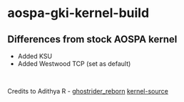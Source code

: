 # aospa-gki-kernel-build
## Differences from stock AOSPA kernel
- Added KSU
- Added Westwood TCP (set as default)

<p>&nbsp;</p>

Credits to Adithya R - [ghostrider_reborn](https://github.com/ghostrider-reborn)
[kernel-source](https://github.com/pa-gr/android_kernel_xiaomi_sm8450)
